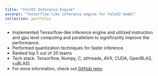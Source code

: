 ```yaml
---
title: "YoloV2 Inference Engine"
excerpt: "Tensorflow-like inference engine for YoloV2 model"
collection: portfolio
---
```


* Implemented Tensorflow-like inference engine and utilized instruction and gpu level computing and parallelism to significantly improve the performance. 
* Performed quantization techniques for faster inference. 
* Ranked top 5 out of 20 teams
* Tech stack: Tensorflow, Numpy, C, pthreads, AVX, CUDA, OpenBLAS, cuBLAS]
* For more information, check out [GitHub repo](https://github.com/miraliahmadli/YoloV2_inference_engine)

